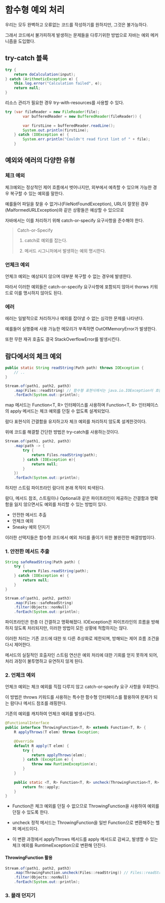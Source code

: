 # 함수형 예외 처리

우리는 모두 완벽하고 오류없는 코드를 작성하기를 원하지만, 그것은 불가능하다.

그래서 코드에서 불가피하게 발생하는 문제들을 다루기위한 방법으로 자바는 예외 메커니즘을 도입했다.

## try-catch 블록

```java
try {
	return doCalculation(input);
} catch (ArithmeticException e) {
    this.log.error("Calculation failed", e);
	return null;
}
```

리소스 관리가 필요한 경우 try-with-resources를 사용할 수 있다.

```java
try (var fileReader = new FileReader(file);
        var bufferedReader = new BufferedReader(fileReader)) {
	
        var firstLine = bufferedReader.readLine(); 
        System.out.println(firstLine);
    } catch (IOException e) {
        System.err.println("Couldn't read first lint of " + file);
    }
```

## 예외와 에러의 다양한 유형

### 체크 예외

체크예외는 정상적인 제어 흐름에서 벗어나지만, 외부에서 예측할 수 있으며 가능한 경우 복구할 수 있는 예외를 말한다.

예를들어 파일을 찾을 수 없거나(FileNotFoundException), URL이 잘못된 경우(MalformedURLException)와 같은 상황들은 예상할 수 있으므로

자바에서는 이를 처리하기 위해 catch-or-specify 요구사항을 준수해야 한다.

> Catch-or-Specify
> 
> 1. catch로 예외를 잡는다.
> 
> 2. 메서드 시그니처에서 발생하는 예외 명시한다.

### 언체크 예외

언체크 예외는 예상되지 않으며 대부분 복구할 수 없는 경우에 발생한다.

따라서 이러한 예외들은 catch-or-specify 요구사항에 포함되지 않아서 thorws 키워드로 이를 명시하지 않아도 된다.

### 에러

에러는 일발적으로 처리하거나 예외를 잡아낼 수 없는 심각한 문제를 나타낸다.

예를들어 실행중에 사용 가능한 메모리가 부족하면 OutOfMemoryError가 발생한다.

또한 무한 재귀 호출도 결국 StackOverflowError를 발생시킨다.

## 람다에서의 체크 예외

```java
public static String readString(Path path) throws IOException {
	// ..
}

Stream.of(path1, path2, path3)
    .map(Files::readString) // 함수형 표현식에서는 java.io.IOException이 호환되지 않는다.
    .forEach(System.out::println);
```

map 메서드는 Function<T, R> 인터페이스를 사용하며 Function<T, R> 인터페이스의 apply 메서드는 체크 예외를 던질 수 없도록 설계되었다.

람다 표현식의 간결함을 유지하고자 체크 예외를 처리하지 않도록 설계한것이다.

위에 코드를 해결할 간단한 방법은 try-catch를 사용하는것이다.

```java
Stream.of(path1, path2, path3)
    .map(path -> {
        try {
            return Files.readString(path);
        } catch (IOException e){
            return null;
        }
	})
    .forEach(System.out::println);
```

하지만 스트림 파이프라인 람다의 본래 목적이 퇴색된다.

람다, 메서드 참조, 스트림이나 Optional과 같은 파이프라인이 제공하는 간결함과 명확함을 잃지 않으면서도 예외를 처리할 수 있는 방법이 있다.

* 안전한 메서드 추출
* 언체크 예외
* Sneaky 예외 던지기

이러한 선택지들은 함수형 코드에서 예외 처리를 줄이기 위한 불완전한 해결방법이다.

### 1. 안전한 메서드 추출

```java
String safeReadString(Path path) {
    try {
        return Files.readString(path);
    } catch (IOException e) {
        return null;
    }
}

Stream.of(path1, path2, path3)
    .map(Files::safeReadString)
    .filter(Objects::nonNull)
    .forEach(System.out::println);
```

파이프라인은 한층 더 간결하고 명확해졌다. IOException은 파이프라인의 흐름을 방해하지 않도록 처리되지만, 이러한 방법이 모든 상황에 적합하지는 않다.

이러한 처리는 기존 코드에 대한 또 다른 추상화로 제한되며, 방해되는 제어 흐름 조건을 다시 제어한다.

메서드의 실질적인 호출자인 스트림 연산은 예외 처리에 대한 기회를 얻지 못하게 되어, 처리 과정이 불투명하고 유연하지 않게 된다.

### 2. 언체크 예외

언체크 예외는 체크 예외를 직접 다루지 않고 catch-or-specify 요구 사항을 우회한다.

이 방법은 throws 키워드를 사용하는 특수한 함수형 인터페이스를 활용하여 문제가 되는 람다나 메서드 참조를 래핑한다.

기존의 예외를 캐치하여 언체크 예외를 발생시킨다.

```java
@FunctionalInterface
public interface ThrowingFunction<T, R> extends Function<T, R> {
    R applyThrows(T elem) throws Exception;
	
    @Override
    default R apply(T elem) {
        try {
            return applyThrows(elem);
        } catch (Exception e) {
            throw new RuntimeException(e);
        }
    }
	
    public static <T, R> Function<T, R> uncheck(ThrowingFunction<T, R> fn) {
        return fn::apply;
    }
}
```

* Function은 체크 예외를 던질 수 없으므로 ThrowingFunction을 사용하여 예외를 던질 수 있도록 한다.

* uncheck 정적 메서드는 ThrowingFunction을 일반 Function으로 변환해주는 헬퍼 메서드이다.

* 이 변환 과정에서 applyThrows 메서드를 apply 메서드로 감싸고, 발생할 수 있는 체크 예외를 RuntimeException으로 변환해 던진다.

#### ThrowingFunction 활용

```java
Stream.of(path1, path2, path3)
    .map(ThrowingFunction.uncheck(Files::readString)) // Files::readString 메서드는 Path를 입력받아 String을 반환하므로, Function<Path, String>
    .filter(Objects::nonNull)
    .forEach(System.out::println);
```

### 3. 몰래 던지기
